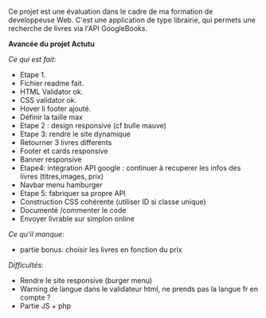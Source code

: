 Ce projet est une évaluation dans le cadre de ma formation de developpeuse Web. C'est une application de type librairie, qui permets une recherche de livres via l'API GoogleBooks.

**Avancée du projet Actutu**

*Ce qui est fait*: 
- Etape 1.
- Fichier readme fait.
- HTML Validator ok.
- CSS validator ok.
- Hover li footer ajouté.
- Définir la taille max
- Etape 2 : design responsive (cf bulle mauve)
- Etape 3: rendre le site dynamique
- Retourner 3 livres differents 
- Footer et cards responsive
- Banner responsive
- Etape4: intégration API google : continuer à recuperer les infos des livres (titres,images, prix)
- Navbar menu hamburger
- Etape 5: fabriquer sa propre API
- Construction CSS cohérente (utiliser ID si classe unique)
- Documenté /commenter le code
- Envoyer livrable sur simplon online

*Ce qu'il manque*:
- partie bonus: choisir les livres en fonction du prix

*Difficultés*:
- Rendre le site responsive (burger menu)
- Warning de langue dans le validateur html, ne prends pas la langue fr en compte ?
- Partie JS + php
